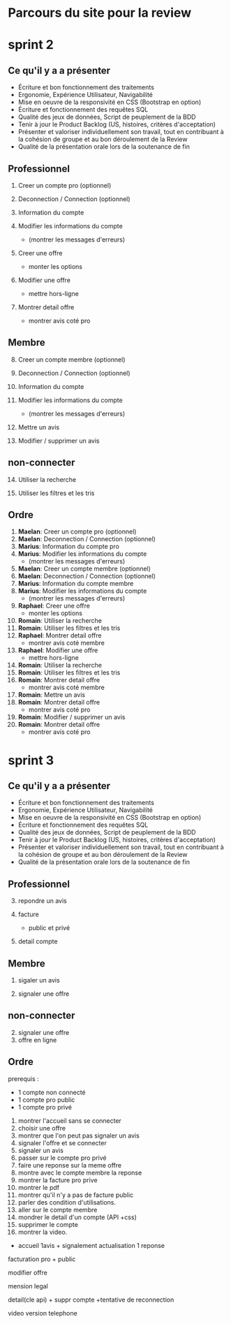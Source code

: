 # Parcours du site pour la review
# sprint  2
## Ce qu'il y a a présenter

- Écriture et bon fonctionnement des traitements
- Ergonomie, Expérience Utilisateur, Navigabilité
- Mise en oeuvre de la responsivité en CSS (Bootstrap en option)
- Écriture et fonctionnement des requêtes SQL
- Qualité des jeux de données, Script de peuplement de la BDD
- Tenir à jour le Product Backlog (US, histoires, critères d'acceptation)
- Présenter et valoriser individuellement son travail, tout en contribuant à la cohésion de groupe et au bon déroulement de la Review
- Qualité de la présentation orale lors de la soutenance de fin

## Professionnel

1. Creer un compte pro (optionnel)

2. Deconnection / Connection (optionnel)

3. Information du compte

4. Modifier les informations du compte
    + (montrer les messages d'erreurs)

5. Creer une offre
    + monter les options

6. Modifier une offre
    + mettre hors-ligne

7. Montrer detail offre
    + montrer avis coté pro

## Membre

8. Creer un compte membre (optionnel)

9. Deconnection / Connection (optionnel)

10. Information du compte

11. Modifier les informations du compte
    + (montrer les messages d'erreurs)

12. Mettre un avis

13. Modifier / supprimer un avis

## non-connecter

14. Utiliser la recherche

15. Utiliser les filtres et les tris

## Ordre

1. **Maelan**: Creer un compte pro (optionnel)
2. **Maelan**: Deconnection / Connection (optionnel)
3. **Marius**: Information du compte pro
4. **Marius**: Modifier les informations du compte
    + (montrer les messages d'erreurs)
5. **Maelan**: Creer un compte membre (optionnel)
6. **Maelan**: Deconnection / Connection (optionnel)
7. **Marius**: Information du compte membre
8. **Marius**: Modifier les informations du compte
    + (montrer les messages d'erreurs)
9. **Raphael**: Creer une offre
    + monter les options
10. **Romain**: Utiliser la recherche
11. **Romain**: Utiliser les filtres et les tris
12. **Raphael**: Montrer detail offre
    + montrer avis coté membre
13. **Raphael**: Modifier une offre
    + mettre hors-ligne
14. **Romain**: Utiliser la recherche
15. **Romain**: Utiliser les filtres et les tris
16. **Romain**: Montrer detail offre
    + montrer avis coté membre
17. **Romain**: Mettre un avis
18. **Romain**: Montrer detail offre
    + montrer avis coté pro
19. **Romain**: Modifier / supprimer un avis
20. **Romain**: Montrer detail offre
    + montrer avis coté pro



# sprint  3
## Ce qu'il y a a présenter

- Écriture et bon fonctionnement des traitements
- Ergonomie, Expérience Utilisateur, Navigabilité
- Mise en oeuvre de la responsivité en CSS (Bootstrap en option)
- Écriture et fonctionnement des requêtes SQL
- Qualité des jeux de données, Script de peuplement de la BDD
- Tenir à jour le Product Backlog (US, histoires, critères d'acceptation)
- Présenter et valoriser individuellement son travail, tout en contribuant à la cohésion de groupe et au bon déroulement de la Review
- Qualité de la présentation orale lors de la soutenance de fin

## Professionnel



3. repondre un avis

4. facture
    + public et privé

3. detail compte




## Membre

1. sigaler un avis

2. signaler une offre

## non-connecter

2. signaler une offre
5. offre en ligne


## Ordre
prerequis : 
- 1 compte non connecté
- 1 compte pro  public
- 1 compte pro privé



1. montrer l'accueil sans se connecter
2. choisir une offre 
3. montrer que l'on peut pas signaler un  avis
4. signaler l'offre et se connecter 
5. signaler un avis 
6. passer sur le compte pro privé
7. faire une reponse sur la meme offre
8. montre avec le compte membre la reponse 
9. montrer la facture pro prive
10. montrer le pdf
11. montrer qu'il n'y a pas de facture public 
12. parler des condition d'utilisations.
13. aller sur le compte membre
14. mondrer le detail d'un compte (API +css)
15. supprimer le compte 
16. montrer la video.




+ accueil
 1avis + signalement actualisation 
 1 reponse 

facturation  pro + public

modifier offre

mension legal

detail(cle api) + suppr compte 
 +tentative de reconnection 


video version telephone